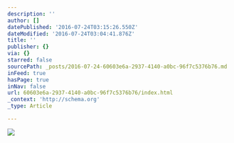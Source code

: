 ```yaml
---
description: ''
author: []
datePublished: '2016-07-24T03:15:26.550Z'
dateModified: '2016-07-24T03:04:41.876Z'
title: ''
publisher: {}
via: {}
starred: false
sourcePath: _posts/2016-07-24-60603e6a-2937-4140-a0bc-96f7c5376b76.md
inFeed: true
hasPage: true
inNav: false
url: 60603e6a-2937-4140-a0bc-96f7c5376b76/index.html
_context: 'http://schema.org'
_type: Article

---
```

![](https://the-grid-user-content.s3-us-west-2.amazonaws.com/888d9d49-0203-4bab-9a2f-1025f33dbea0.jpg)